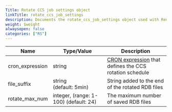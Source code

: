 ```yaml
---
Title: Rotate CCS job settings object
linkTitle: rotate_ccs_job_settings
description: Documents the rotate_ccs_job_settings object used with Redis Enterprise Software REST API calls.
weight: $weight
alwaysopen: false
categories: ["RS"]
---
```


| Name | Type/Value | Description |
|------|------------|-------------|
| cron_expression  | string | [CRON expression](https://en.wikipedia.org/wiki/Cron#CRON_expression) that defines the CCS rotation schedule |
| file_suffix      | string (default:&nbsp;5min) | String added to the end of the rotated RDB files |
| rotate_max_num   | integer, (range:&nbsp;1-100) (default:&nbsp;24) | The maximum number of saved RDB files |
